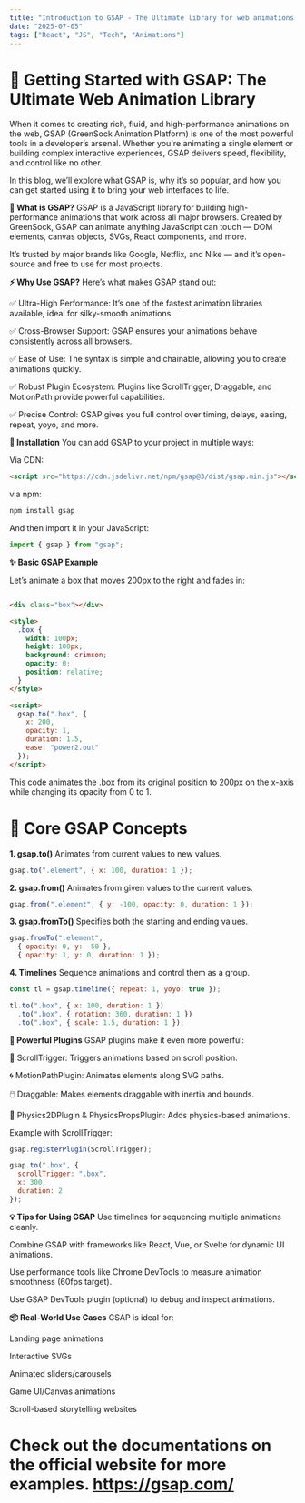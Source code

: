 ```yaml
---
title: "Introduction to GSAP - The Ultimate library for web animations."
date: "2025-07-05"
tags: ["React", "JS", "Tech", "Animations"]
---
```


# 🚀 Getting Started with GSAP: The Ultimate Web Animation Library
When it comes to creating rich, fluid, and high-performance animations on the web, GSAP (GreenSock Animation Platform) is one of the most powerful tools in a developer’s arsenal. Whether you're animating a single element or building complex interactive experiences, GSAP delivers speed, flexibility, and control like no other.

In this blog, we’ll explore what GSAP is, why it’s so popular, and how you can get started using it to bring your web interfaces to life.

**🌟 What is GSAP?**
GSAP is a JavaScript library for building high-performance animations that work across all major browsers. Created by GreenSock, GSAP can animate anything JavaScript can touch — DOM elements, canvas objects, SVGs, React components, and more.

It’s trusted by major brands like Google, Netflix, and Nike — and it’s open-source and free to use for most projects.

**⚡ Why Use GSAP?**
Here’s what makes GSAP stand out:

 ✅ Ultra-High Performance: It’s one of the fastest animation libraries available, ideal for silky-smooth animations.

 ✅ Cross-Browser Support: GSAP ensures your animations behave consistently across all browsers.

 ✅ Ease of Use: The syntax is simple and chainable, allowing you to create animations quickly.

 ✅ Robust Plugin Ecosystem: Plugins like ScrollTrigger, Draggable, and MotionPath provide powerful capabilities.

 ✅ Precise Control: GSAP gives you full control over timing, delays, easing, repeat, yoyo, and more.

**🔧 Installation**
You can add GSAP to your project in multiple ways:

Via CDN:
```html
<script src="https://cdn.jsdelivr.net/npm/gsap@3/dist/gsap.min.js"></script>
```

via npm:
```bash
npm install gsap
```

And then import it in your JavaScript:
```javascript
import { gsap } from "gsap";
```

**✨ Basic GSAP Example**

Let’s animate a box that moves 200px to the right and fades in:
```html

<div class="box"></div>

<style>
  .box {
    width: 100px;
    height: 100px;
    background: crimson;
    opacity: 0;
    position: relative;
  }
</style>

<script>
  gsap.to(".box", {
    x: 200,
    opacity: 1,
    duration: 1.5,
    ease: "power2.out"
  });
</script>
```
This code animates the .box from its original position to 200px on the x-axis while changing its opacity from 0 to 1.

# 🎯 Core GSAP Concepts

**1. gsap.to()**
Animates from current values to new values.
```js
gsap.to(".element", { x: 100, duration: 1 });
```

**2. gsap.from()**
Animates from given values to the current values.
```js
gsap.from(".element", { y: -100, opacity: 0, duration: 1 });
```

**3. gsap.fromTo()**
Specifies both the starting and ending values.
```js
gsap.fromTo(".element", 
  { opacity: 0, y: -50 }, 
  { opacity: 1, y: 0, duration: 1 });
```

**4. Timelines**
Sequence animations and control them as a group.
```js
const tl = gsap.timeline({ repeat: 1, yoyo: true });

tl.to(".box", { x: 100, duration: 1 })
  .to(".box", { rotation: 360, duration: 1 })
  .to(".box", { scale: 1.5, duration: 1 });
```


**🧩 Powerful Plugins**
GSAP plugins make it even more powerful:

 🔄 ScrollTrigger: Triggers animations based on scroll position.

 🌀 MotionPathPlugin: Animates elements along SVG paths.

 🖱️ Draggable: Makes elements draggable with inertia and bounds.

 🧲 Physics2DPlugin & PhysicsPropsPlugin: Adds physics-based animations.
 

Example with ScrollTrigger:
```js
gsap.registerPlugin(ScrollTrigger);

gsap.to(".box", {
  scrollTrigger: ".box",
  x: 300,
  duration: 2
});
```
**💡 Tips for Using GSAP**
 Use timelines for sequencing multiple animations cleanly.

 Combine GSAP with frameworks like React, Vue, or Svelte for dynamic UI animations.

 Use performance tools like Chrome DevTools to measure animation smoothness (60fps target).

 Use GSAP DevTools plugin (optional) to debug and inspect animations.

**📦 Real-World Use Cases**
GSAP is ideal for:

 Landing page animations

 Interactive SVGs

 Animated sliders/carousels

 Game UI/Canvas animations

 Scroll-based storytelling websites


 # Check out the documentations on the official website for more examples. https://gsap.com/ 



